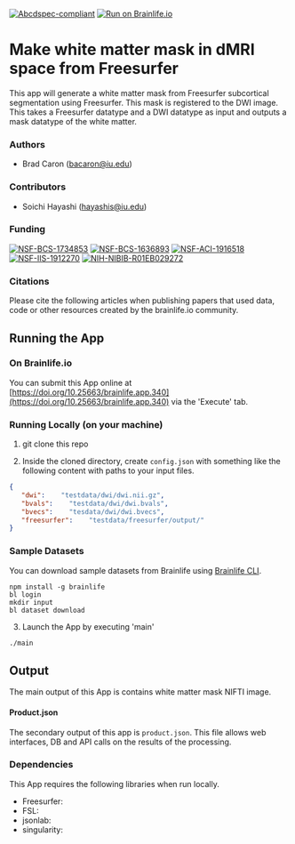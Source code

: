[![Abcdspec-compliant](https://img.shields.io/badge/ABCD_Spec-v1.1-green.svg)](https://github.com/brain-life/abcd-spec)
[![Run on Brainlife.io](https://img.shields.io/badge/Brainlife-brainlife.app.340-blue.svg)](https://doi.org/10.25663/brainlife.app.340)

# Make white matter mask in dMRI space from Freesurfer 

This app will generate a white matter mask from Freesurfer subcortical segmentation using Freesurfer. This mask is registered to the DWI image. This takes a Freesurfer datatype and a DWI datatype as input and outputs a mask datatype of the white matter. 

### Authors 

- Brad Caron (bacaron@iu.edu) 

### Contributors 

- Soichi Hayashi (hayashis@iu.edu) 

### Funding 

[![NSF-BCS-1734853](https://img.shields.io/badge/NSF_BCS-1734853-blue.svg)](https://nsf.gov/awardsearch/showAward?AWD_ID=1734853)
[![NSF-BCS-1636893](https://img.shields.io/badge/NSF_BCS-1636893-blue.svg)](https://nsf.gov/awardsearch/showAward?AWD_ID=1636893)
[![NSF-ACI-1916518](https://img.shields.io/badge/NSF_ACI-1916518-blue.svg)](https://nsf.gov/awardsearch/showAward?AWD_ID=1916518)
[![NSF-IIS-1912270](https://img.shields.io/badge/NSF_IIS-1912270-blue.svg)](https://nsf.gov/awardsearch/showAward?AWD_ID=1912270)
[![NIH-NIBIB-R01EB029272](https://img.shields.io/badge/NIH_NIBIB-R01EB029272-green.svg)](https://grantome.com/grant/NIH/R01-EB029272-01)

### Citations 

Please cite the following articles when publishing papers that used data, code or other resources created by the brainlife.io community. 

 

## Running the App 

### On Brainlife.io 

You can submit this App online at [https://doi.org/10.25663/brainlife.app.340](https://doi.org/10.25663/brainlife.app.340) via the 'Execute' tab. 

### Running Locally (on your machine) 

1. git clone this repo 

2. Inside the cloned directory, create `config.json` with something like the following content with paths to your input files. 

```json 
{
   "dwi":    "testdata/dwi/dwi.nii.gz",
   "bvals":    "testdata/dwi/dwi.bvals",
   "bvecs":    "tesdata/dwi/dwi.bvecs",
   "freesurfer":    "testdata/freesurfer/output/"
} 
``` 

### Sample Datasets 

You can download sample datasets from Brainlife using [Brainlife CLI](https://github.com/brain-life/cli). 

```
npm install -g brainlife 
bl login 
mkdir input 
bl dataset download 
``` 

3. Launch the App by executing 'main' 

```bash 
./main 
``` 

## Output 

The main output of this App is contains white matter mask NIFTI image. 

#### Product.json 

The secondary output of this app is `product.json`. This file allows web interfaces, DB and API calls on the results of the processing. 

### Dependencies 

This App requires the following libraries when run locally. 

- Freesurfer: 
- FSL: 
- jsonlab: 
- singularity: 
